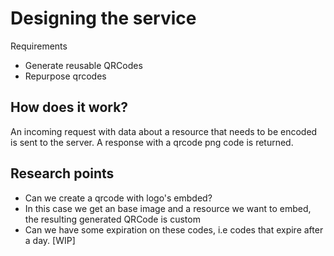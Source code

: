 # Designing the service

Requirements
 - Generate reusable QRCodes 
 - Repurpose qrcodes


## How does it work?

An incoming request with data about a resource that needs to be encoded is sent to the server.
A response with a qrcode png code is returned.


## Research points
 - Can we create a qrcode with logo's embded?
  - In this case we get an base image and a resource we want to embed, the resulting generated
    QRCode is custom
 - Can we have some expiration on these codes, i.e codes that expire after a day. [WIP]